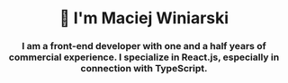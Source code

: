 <h1 align="center">👋 I'm Maciej Winiarski</h1>
<h3 align="center">I am a front-end developer with one and a half years of commercial experience. I specialize in React.js, especially in connection with TypeScript.</h3>

